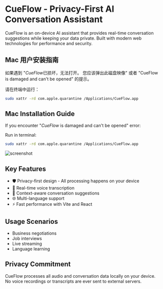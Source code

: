 # CueFlow - Privacy-First AI Conversation Assistant

CueFlow is an on-device AI assistant that provides real-time conversation suggestions while keeping your data private. Built with modern web technologies for performance and security.

## Mac 用户安装指南

如果遇到 "*CueFlow*已损坏，无法打开。 您应该弹出此磁盘映像" 或者 "CueFlow is damaged and can't be opened" 的提示。

请在终端中运行：

```bash
sudo xattr -rd com.apple.quarantine /Applications/CueFlow.app
```

## Mac Installation Guide

If you encounter "*CueFlow* is damaged and can't be opened" error:

Run in terminal:
```bash
sudo xattr -rd com.apple.quarantine /Applications/CueFlow.app
```

![screenshot](https://cuecueflow.com/screenshot-2.png)



## Key Features
- 🛡️ Privacy-first design - All processing happens on your device
- 🎤 Real-time voice transcription
- 💬 Context-aware conversation suggestions
- 🌐 Multi-language support
- ⚡ Fast performance with Vite and React

## Usage Scenarios
- Business negotiations
- Job interviews
- Live streaming
- Language learning

## Privacy Commitment
CueFlow processes all audio and conversation data locally on your device. No voice recordings or transcripts are ever sent to external servers.

